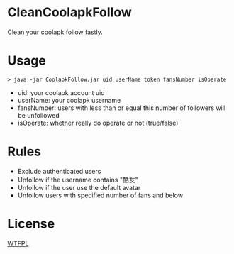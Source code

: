# CleanCoolapkFollow

Clean your coolapk follow fastly.

# Usage

```shell
> java -jar CoolapkFollow.jar uid userName token fansNumber isOperate
```

- uid: your coolapk account uid
- userName: your coolapk username
- fansNumber: users with less than or equal this number of followers will be unfollowed
- isOperate: whether really do operate or not (true/false)

# Rules

- Exclude authenticated users
- Unfollow if the username contains "酷友"
- Unfollow if the user use the default avatar
- Unfollow users with specified number of fans and below

# License

[WTFPL](LICENSE)
